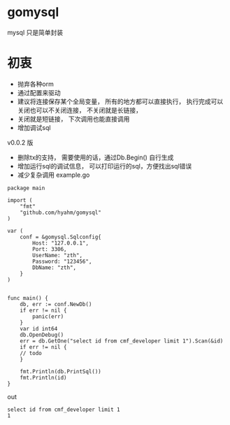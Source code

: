 # gomysql
mysql 只是简单封装

# 初衷
- 抛弃各种orm
- 通过配置来驱动
- 建议将连接保存某个全局变量， 所有的地方都可以直接执行， 执行完成可以关闭也可以不关闭连接， 不关闭就是长链接， 
- 关闭就是短链接， 下次调用也能直接调用
- 增加调试sql


v0.0.2 版
- 删除tx的支持， 需要使用的话，通过Db.Begin() 自行生成
- 增加运行sql的调试信息， 可以打印运行的sql，方便找出sql错误
- 减少复杂调用
example.go
```
package main

import (
	"fmt"
	"github.com/hyahm/gomysql"
)

var (
	conf = &gomysql.Sqlconfig{
		Host: "127.0.0.1",
		Port: 3306,
		UserName: "zth",
		Password: "123456",
		DbName: "zth",
	}
)


func main() {
	db, err := conf.NewDb()
	if err != nil {
		panic(err)
	}
	var id int64
	db.OpenDebug()
	err = db.GetOne("select id from cmf_developer limit 1").Scan(&id)
	if err != nil {
	// todo
	}
	
	fmt.Println(db.PrintSql())
	fmt.Println(id)
}

```
out
```
select id from cmf_developer limit 1
1
```


